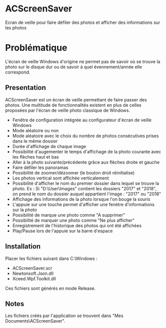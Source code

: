 # ACScreenSaver
Ecran de veille pour faire défiler des photos et afficher des informations sur les photos

# Problématique
L'écran de veille Windows d'origine ne permet pas de savoir où se trouve la photo sur le disque dur ou de savoir à quel évennement/année elle correspond.

## Presentation
ACScreenSaver est un écran de veille permettant de faire passer des photos.
Une multitude de fonctionnalités existent en plus de celles proposées par l'écran de veille photo classique de Windows.
- Fenêtre de configuration intégrée au configurateur d'écran de veille Windows
- Mode aléatoire ou non
- Mode aléatoire avec le choix du nombre de photos consécutives prises dans le même dossier
- Durée d'affichage de chaque image
- Possibilité d'augementer le temps d'affichage de la photo courante avec les flèches haut et bas
- Aller à la photo suivante/précédente grâce aux flèches droite et gauche
- Faire défiler les panoramas 
- Possibilité de zoomer/dézoomer (le bouton droit réinitialise)
- Les photos vertical sont affichée verticalement
- Possibilité d'afficher le nom du premier dossier dans lequel se trouve la photo. 
	Ex : Si "D:\User\Images" contient les dossiers "2017" et "2018", on prend le nom du dossier auquel appartient l'image : "2017" ou "2018"
- Affichage des informations de la photo lorsque l'on bouge la souris
- L'appuie sur une touche permet d'afficher une fenètre d'informations sur la photo
- Possibilité de marque une photo comme "A supprimer"
- Possibilité de marquer une photo comme "Ne plus afficher"
- Enregistrement de l'historique des photos qui ont été affichées
- Play/Pause lors de l'appuie sur la barre d'espace

## Installation
Placer les fichiers suivant dans C:\Windows :
- ACScreenSaver.scr
- Newtonsoft.Json.dll
- Xceed.Wpf.Toolkit.dll

Ces fichiers sont générés en mode Release.

## Notes
Les fichiers créés par l'application se trouvent dans "Mes Documents\ACScreenSaver".
